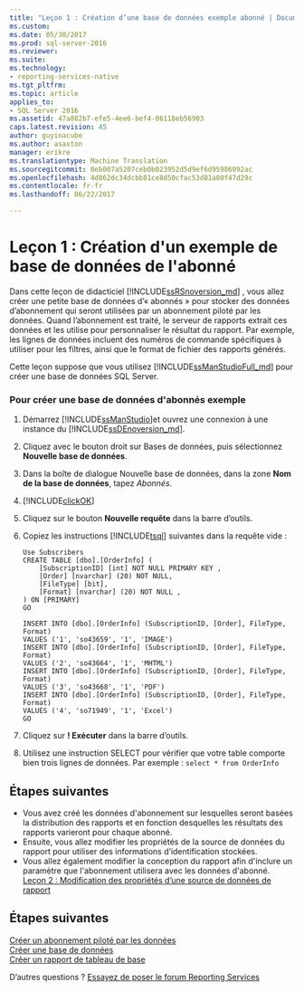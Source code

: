 ```yaml
---
title: "Leçon 1 : Création d’une base de données exemple abonné | Documents Microsoft"
ms.custom: 
ms.date: 05/30/2017
ms.prod: sql-server-2016
ms.reviewer: 
ms.suite: 
ms.technology:
- reporting-services-native
ms.tgt_pltfrm: 
ms.topic: article
applies_to:
- SQL Server 2016
ms.assetid: 47a882b7-efe5-4ee6-bef4-06118eb56903
caps.latest.revision: 45
author: guyinacube
ms.author: asaxton
manager: erikre
ms.translationtype: Machine Translation
ms.sourcegitcommit: 0eb007a5207ceb0b023952d5d9ef6d95986092ac
ms.openlocfilehash: 4d862dc34dcbb81ce8d50cfac53d81a80f47d29c
ms.contentlocale: fr-fr
ms.lasthandoff: 06/22/2017

---
```


# <a name="lesson-1-creating-a-sample-subscriber-database"></a>Leçon 1 : Création d'un exemple de base de données de l'abonné

Dans cette leçon de didacticiel [!INCLUDE[ssRSnoversion_md](../includes/ssrsnoversion-md.md)] , vous allez créer une petite base de données d’« abonnés » pour stocker des données d’abonnement qui seront utilisées par un abonnement piloté par les données. Quand l’abonnement est traité, le serveur de rapports extrait ces données et les utilise pour personnaliser le résultat du rapport. Par exemple, les lignes de données incluent des numéros de commande spécifiques à utiliser pour les filtres, ainsi que le format de fichier des rapports générés.  
  
Cette leçon suppose que vous utilisez [!INCLUDE[ssManStudioFull_md](../includes/ssmanstudiofull-md.md)] pour créer une base de données SQL Server.  
  
### <a name="to-create-a-sample-subscriber-database"></a>Pour créer une base de données d'abonnés exemple  
  
1.  Démarrez [!INCLUDE[ssManStudio](../includes/ssmanstudio-md.md)]et ouvrez une connexion à une instance du [!INCLUDE[ssDEnoversion_md](../includes/ssdenoversion-md.md)].  
  
2.  Cliquez avec le bouton droit sur Bases de données, puis sélectionnez **Nouvelle base de données**.  
  
3.  Dans la boîte de dialogue Nouvelle base de données, dans la zone **Nom de la base de données**, tapez *Abonnés*. 
4. [!INCLUDE[clickOK](../includes/clickok-md.md)]  
  
5.  Cliquez sur le bouton **Nouvelle requête** dans la barre d’outils.  
  
6.  Copiez les instructions [!INCLUDE[tsql](../includes/tsql-md.md)] suivantes dans la requête vide :  
  
    ```  
    Use Subscribers  
    CREATE TABLE [dbo].[OrderInfo] (  
        [SubscriptionID] [int] NOT NULL PRIMARY KEY ,  
        [Order] [nvarchar] (20) NOT NULL,  
        [FileType] [bit],  
        [Format] [nvarchar] (20) NOT NULL ,  
    ) ON [PRIMARY]  
    GO  
  
    INSERT INTO [dbo].[OrderInfo] (SubscriptionID, [Order], FileType, Format)   
    VALUES ('1', 'so43659', '1', 'IMAGE')  
    INSERT INTO [dbo].[OrderInfo] (SubscriptionID, [Order], FileType, Format)   
    VALUES ('2', 'so43664', '1', 'MHTML')  
    INSERT INTO [dbo].[OrderInfo] (SubscriptionID, [Order], FileType, Format)   
    VALUES ('3', 'so43668', '1', 'PDF')  
    INSERT INTO [dbo].[OrderInfo] (SubscriptionID, [Order], FileType, Format)   
    VALUES ('4', 'so71949', '1', 'Excel')  
    GO  
    ```  
  
7.  Cliquez sur **! Exécuter** dans la barre d’outils.  
  
8.  Utilisez une instruction SELECT pour vérifier que votre table comporte bien trois lignes de données. Par exemple : `select * from OrderInfo`  
  
## <a name="next-steps"></a>Étapes suivantes  
+ Vous avez créé les données d'abonnement sur lesquelles seront basées la distribution des rapports et en fonction desquelles les résultats des rapports varieront pour chaque abonné. 
+ Ensuite, vous allez modifier les propriétés de la source de données du rapport pour utiliser des informations d’identification stockées. 
+ Vous allez également modifier la conception du rapport afin d'inclure un paramètre que l'abonnement utilisera avec les données d'abonné. [Leçon 2 : Modification des propriétés d’une source de données de rapport](../reporting-services/lesson-2-modifying-the-report-data-source-properties.md)  

## <a name="next-steps"></a>Étapes suivantes

[Créer un abonnement piloté par les données](../reporting-services/create-a-data-driven-subscription-ssrs-tutorial.md)  
[Créer une base de données](../relational-databases/databases/create-a-database.md)  
[Créer un rapport de tableau de base](../reporting-services/create-a-basic-table-report-ssrs-tutorial.md)  

D’autres questions ? [Essayez de poser le forum Reporting Services](http://go.microsoft.com/fwlink/?LinkId=620231)
